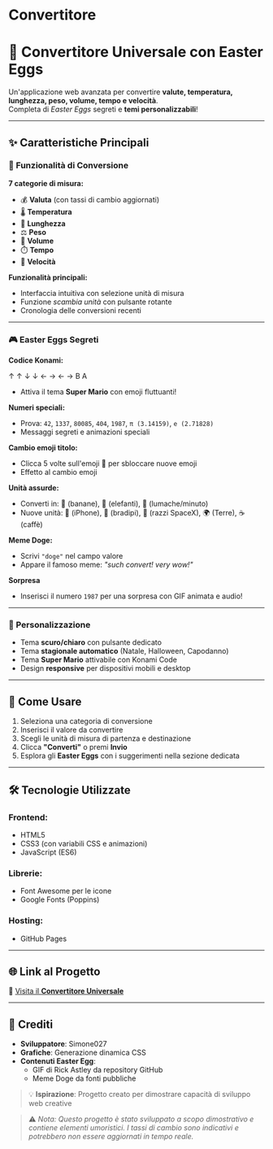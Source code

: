 # Convertitore

# 🧮 Convertitore Universale con Easter Eggs

Un'applicazione web avanzata per convertire **valute, temperatura, lunghezza, peso, volume, tempo e velocità**.  
Completa di *Easter Eggs* segreti e **temi personalizzabili**!

---

## ✨ Caratteristiche Principali

### 🔢 Funzionalità di Conversione

**7 categorie di misura:**

- 💰 **Valuta** (con tassi di cambio aggiornati)
- 🌡️ **Temperatura**
- 📏 **Lunghezza**
- ⚖️ **Peso**
- 🧪 **Volume**
- ⏱️ **Tempo**
- 🚀 **Velocità**

**Funzionalità principali:**

- Interfaccia intuitiva con selezione unità di misura  
- Funzione *scambia unità* con pulsante rotante  
- Cronologia delle conversioni recenti  

---

### 🎮 Easter Eggs Segreti

**Codice Konami:**

↑ ↑ ↓ ↓ ← → ← → B A

- Attiva il tema **Super Mario** con emoji fluttuanti!

**Numeri speciali:**

- Prova: `42`, `1337`, `80085`, `404`, `1987`, `π (3.14159)`, `e (2.71828)`  
- Messaggi segreti e animazioni speciali

**Cambio emoji titolo:**

- Clicca 5 volte sull'emoji 🧮 per sbloccare nuove emoji  
- Effetto al cambio emoji

**Unità assurde:**

- Converti in: 🍌 (banane), 🐘 (elefanti), 🐌 (lumache/minuto)  
- Nuove unità: 📱 (iPhone), 🦥 (bradipi), 🚀 (razzi SpaceX), 🌍 (Terre), ☕ (caffè)

**Meme Doge:**

- Scrivi `"doge"` nel campo valore  
- Appare il famoso meme: *"such convert! very wow!"*

**Sorpresa**

- Inserisci il numero `1987` per una sorpresa con GIF animata e audio!

---

### 🎨 Personalizzazione

- Tema **scuro/chiaro** con pulsante dedicato  
- Tema **stagionale automatico** (Natale, Halloween, Capodanno)  
- Tema **Super Mario** attivabile con Konami Code  
- Design **responsive** per dispositivi mobili e desktop

---

## 🚀 Come Usare

1. Seleziona una categoria di conversione  
2. Inserisci il valore da convertire  
3. Scegli le unità di misura di partenza e destinazione  
4. Clicca **"Converti"** o premi **Invio**  
5. Esplora gli **Easter Eggs** con i suggerimenti nella sezione dedicata

---

## 🛠️ Tecnologie Utilizzate

### Frontend:

- HTML5  
- CSS3 (con variabili CSS e animazioni)  
- JavaScript (ES6)

### Librerie:

- Font Awesome per le icone  
- Google Fonts (Poppins)

### Hosting:

- GitHub Pages

---

## 🌐 Link al Progetto

🔗 [Visita il **Convertitore Universale**](https://simone027.github.io/Convertitore/Convertitore.html)

---

## 📜 Crediti

- **Sviluppatore**: Simone027  
- **Grafiche**: Generazione dinamica CSS  
- **Contenuti Easter Egg**:  
  - GIF di Rick Astley da repository GitHub  
  - Meme Doge da fonti pubbliche  

> 💡 **Ispirazione**: Progetto creato per dimostrare capacità di sviluppo web creative

> ⚠️ *Nota: Questo progetto è stato sviluppato a scopo dimostrativo e contiene elementi umoristici. I tassi di cambio sono indicativi e potrebbero non essere aggiornati in tempo reale.*
